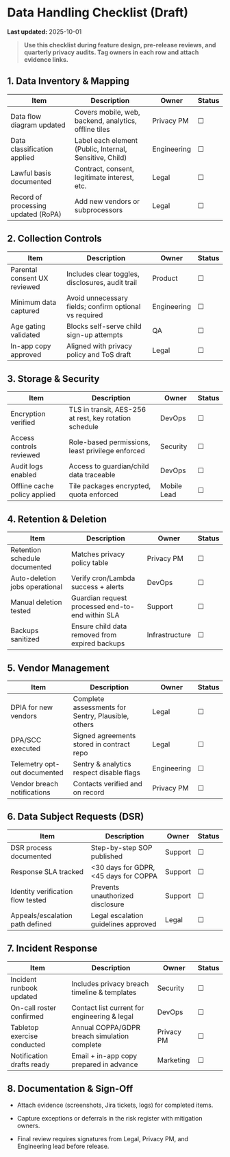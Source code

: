 # Data Handling Checklist (Draft)

**Last updated:** 2025-10-01

> **Use this checklist during feature design, pre-release reviews, and quarterly privacy audits. Tag owners in each row and attach evidence links.**

## 1. Data Inventory & Mapping

| Item | Description | Owner | Status |
|------|-------------|-------|--------|
| Data flow diagram updated | Covers mobile, web, backend, analytics, offline tiles | Privacy PM | ☐ |
| Data classification applied | Label each element (Public, Internal, Sensitive, Child) | Engineering | ☐ |
| Lawful basis documented | Contract, consent, legitimate interest, etc. | Legal | ☐ |
| Record of processing updated (RoPA) | Add new vendors or subprocessors | Legal | ☐ |

## 2. Collection Controls

| Item | Description | Owner | Status |
|------|-------------|-------|--------|
| Parental consent UX reviewed | Includes clear toggles, disclosures, audit trail | Product | ☐ |
| Minimum data captured | Avoid unnecessary fields; confirm optional vs required | Engineering | ☐ |
| Age gating validated | Blocks self-serve child sign-up attempts | QA | ☐ |
| In-app copy approved | Aligned with privacy policy and ToS draft | Legal | ☐ |

## 3. Storage & Security

| Item | Description | Owner | Status |
|------|-------------|-------|--------|
| Encryption verified | TLS in transit, AES-256 at rest, key rotation schedule | DevOps | ☐ |
| Access controls reviewed | Role-based permissions, least privilege enforced | Security | ☐ |
| Audit logs enabled | Access to guardian/child data traceable | DevOps | ☐ |
| Offline cache policy applied | Tile packages encrypted, quota enforced | Mobile Lead | ☐ |

## 4. Retention & Deletion

| Item | Description | Owner | Status |
|------|-------------|-------|--------|
| Retention schedule documented | Matches privacy policy table | Privacy PM | ☐ |
| Auto-deletion jobs operational | Verify cron/Lambda success + alerts | DevOps | ☐ |
| Manual deletion tested | Guardian request processed end-to-end within SLA | Support | ☐ |
| Backups sanitized | Ensure child data removed from expired backups | Infrastructure | ☐ |

## 5. Vendor Management

| Item | Description | Owner | Status |
|------|-------------|-------|--------|
| DPIA for new vendors | Complete assessments for Sentry, Plausible, others | Legal | ☐ |
| DPA/SCC executed | Signed agreements stored in contract repo | Legal | ☐ |
| Telemetry opt-out documented | Sentry & analytics respect disable flags | Engineering | ☐ |
| Vendor breach notifications | Contacts verified and on record | Privacy PM | ☐ |

## 6. Data Subject Requests (DSR)

| Item | Description | Owner | Status |
|------|-------------|-------|--------|
| DSR process documented | Step-by-step SOP published | Support | ☐ |
| Response SLA tracked | <30 days for GDPR, <45 days for COPPA | Support | ☐ |
| Identity verification flow tested | Prevents unauthorized disclosure | Support | ☐ |
| Appeals/escalation path defined | Legal escalation guidelines approved | Legal | ☐ |

## 7. Incident Response

| Item | Description | Owner | Status |
|------|-------------|-------|--------|
| Incident runbook updated | Includes privacy breach timeline & templates | Security | ☐ |
| On-call roster confirmed | Contact list current for engineering & legal | DevOps | ☐ |
| Tabletop exercise conducted | Annual COPPA/GDPR breach simulation complete | Privacy PM | ☐ |
| Notification drafts ready | Email + in-app copy prepared in advance | Marketing | ☐ |

## 8. Documentation & Sign-Off

- Attach evidence (screenshots, Jira tickets, logs) for completed items.

- Capture exceptions or deferrals in the risk register with mitigation owners.

- Final review requires signatures from Legal, Privacy PM, and Engineering lead before release.
